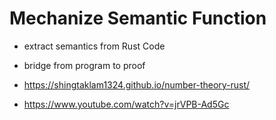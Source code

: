 # Mechanize Semantic Function
* extract semantics from Rust Code
* bridge from program to proof

* https://shingtaklam1324.github.io/number-theory-rust/
* https://www.youtube.com/watch?v=jrVPB-Ad5Gc